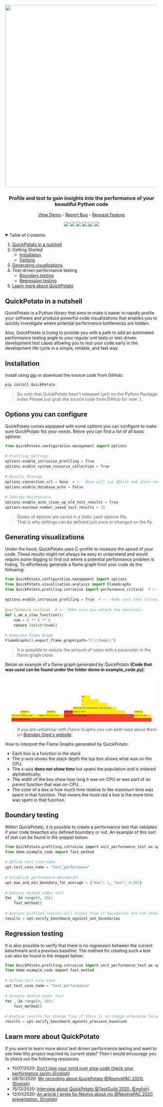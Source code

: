 <!-- LOGO -->
<p align="center">
  <img src="https://github.com/JoeyHendricks/python-unit-level-performance-testing/blob/master/images/banner-with-text.png?raw=true" width="600" height="600"/>
</p>

<!-- TAG LINE -->
<h3 align="center">Profile and test to gain insights into the performance of your beautiful Python code</h3>
<p align="center">
    <a href="https://github.com/JoeyHendricks/QuickPotato">View Demo</a> -
    <a href="https://github.com/JoeyHendricks/QuickPotato/issues">Report Bug</a> -
    <a href="https://github.com/JoeyHendricks/QuickPotato/issues">Request Feature</a>
</p>

<!-- BADGES -->
<div align="center">
<a href="https://github.com/JoeyHendricks/QuickPotato/graphs/contributors"><img src="https://img.shields.io/github/contributors/JoeyHendricks/QuickPotato?style=for-the-badge"></a>
<a href="https://github.com/JoeyHendricks/QuickPotato/network/members"><img src="https://img.shields.io/github/forks/JoeyHendricks/QuickPotato?style=for-the-badge"></a>
<a href="https://github.com/JoeyHendricks/QuickPotato/stargazers"><img src="https://img.shields.io/github/stars/JoeyHendricks/QuickPotato?style=for-the-badge"></a>
<a href="https://github.com/JoeyHendricks/QuickPotato/issues"><img src="https://img.shields.io/github/issues/JoeyHendricks/QuickPotato?style=for-the-badge"></a>
<a href="https://github.com/JoeyHendricks/QuickPotato/blob/master/LICENSE.md"><img src="https://img.shields.io/github/license/JoeyHendricks/QuickPotato?style=for-the-badge"></a>
<a href="https://www.linkedin.com/in/joey-hendricks/"><img src="https://img.shields.io/badge/-LinkedIn-black.svg?style=for-the-badge&logo=linkedin&colorB=555"></a>
</div>
<br>

<!-- TABLE OF CONTENTS -->
<details open="open" >
  <summary>Table of Contents</summary>
  <ol>
    <li>
      <a href="#QuickPotato-in-a-nutshell">QuickPotato in a nutshell</a>
    </li>
    <li>
        <a>Getting Started</a>
        <ul>
            <li><a href="#Installation">Installation</a></li>
            <li><a href="#Options-you-can-configure">Options</a></li>
        </ul>
    </li>
    <li><a href="#Generating-visualizations">Generating visualizations</a></li>
    <li>
      <a>Test-driven performance testing</a>
      <ul>
        <li><a href="#Boundary-testing">Boundary testing</a></li>
        <li><a href="#Regression-testing">Regression testing</a></li>
      </ul>
    </li>
    <li><a href="#Learn-more-about-QuickPotato">Learn more about QuickPotato</a></li>
  </ol>
</details>

<!-- CONTENT -->
## QuickPotato in a nutshell

QuickPotato is a Python library that aims to make it easier to rapidly profile your software and produce powerful 
code visualizations that enables you to quickly investigate where potential performance bottlenecks are hidden.

Also, QuickPotato is trying to provide you with a path to add an automated performance testing angle to 
your regular unit tests or test-driven development test cases allowing you to test your code early in the 
development life cycle in a simple, reliable, and fast way.

## Installation

Install using [pip](https://pip.pypa.io/en/stable/) or download the source code from GitHub.
```bash
pip install QuickPotato
```
> Do note that QuickPotato hasn't released (yet) on the Python Package Index
> Please just grab the source code from GitHub for now :).

## Options you can configure

QuickPotato comes equipped with some options you can configure to make sure QuickPotato fits your needs.
Below you can find a list of all basic options:

```python
from QuickPotato.configuration.management import options

# Profiling Settings
options.enable_intrusive_profiling = True 
options.enable_system_resource_collection = True

# Results Storage
options.connection_url = None  # <-- None will use SQlite and store results in Temp directory
options.enable_database_echo = False

# Storage Maintenance 
options.enable_auto_clean_up_old_test_results = True
options.maximum_number_saved_test_results = 10

```
> States of options are saved in a static yaml options file.  
> That is why settings can be defined just once or changed on the fly.

## Generating visualizations

Under the hood, QuickPotato uses C-profile to measure the speed of your code. These results might not always 
be easy to understand and would require some digging to find out where a potential performance problem is hiding.
To effortlessly generate a flame graph from your code do the following:

```python
from QuickPotato.configuration.management import options
from QuickPotato.visualization.analysis import FlameGraphs
from QuickPotato.profiling.intrusive import performance_critical  # <-- Import the decorator

options.enable_intrusive_profiling = True  # <-- Make sure that intrusive profiling is enabled

@performance_critical  # <-- Make sure you attach the decorator.
def i_am_a_slow_function():
    num = 6 ** 6 ** 6
    return len(str(num))

# Generate Flame Graph
FlameGraphs().export_flame_graph(path="C:\\Temp\\")
```
> It is possible to reduce the amount of noise with a parameter in the flame graph class.

Below an example of a flame graph generated by QuickPotato **(Code that was used can be found under 
the folder demo in example_code.py)**:

[![Example of a simple flame graph](/images/fancy_code_flame_graph.svg "flame graph simple")](
https://raw.githubusercontent.com/JoeyHendricks/python-unit-level-performance-testing/95132b0a0ebd61f57deb7ec2197d01e5c0d4829f/images/fancy_code_flame_graph.svg)

> If you are unfamiliar with Flame Graphs you can best read about them on [Brendan Greg's website](http://www.brendangregg.com/flamegraphs.html).

How to interpret the Flame Graphs generated by QuickPotato:

- Each box is a function in the stack
- The y-axis shows the stack depth the top box shows what was on the CPU.
- The x-axis **does not show time** but spans the population and is ordered alphabetically.
- The width of the box show how long it was on-CPU or was part of an parent function that was on-CPU.
- The color of a box is how much time relative to the maximum time was spent in that function. That means the more red a box is the more time was spent in that function.

## Boundary testing

Within QuickPotato, it is possible to create a performance test that validates if your code breaches any 
defined boundary or not. An example of this sort of test can be found in the snippet below: 

```python
from QuickPotato.profiling.intrusive import unit_performance_test as upt
from demo.example_code import fast_method

# Define test case name
upt.test_case_name = "test_performance"

# Establish performance boundaries
upt.max_and_min_boundary_for_average = {"max": 1, "min": 0.001}

# Execute method under test
for _ in range(0, 10):
    fast_method()

# Analyse profiled results will output True if boundaries are not breached otherwise False
results = upt.verify_benchmark_against_set_boundaries
```

## Regression testing

It is also possible to verify that there is no regression between the current benchmark and a previous baseline.
The method for creating such a test can also be found in the snippet below:

```python
from QuickPotato.profiling.intrusive import unit_performance_test as upt
from demo.example_code import fast_method

# Define test case name
upt.test_case_name = "test_performance"

# Execute method under test
for _ in range(0, 10):
    fast_method()

# Analyse results for change True if there is no change otherwise False
results = upt.verify_benchmark_against_previous_baseline
```

## Learn more about QuickPotato

If you want to learn more about test driven performance testing and want to 
see how this project reached its current state? 
Then I would encourage you to check out the following resources:

- 11/07/2020: [Don’t lose your mind over slow code check your performance sanity.(English)](https://www.linkedin.com/pulse/dont-lose-your-mind-over-slow-code-check-performance-sanity-joey/) 
- 08/10/2020: [My recording about QuickPotato @NeotysPAC 2020. (English)](https://www.youtube.com/watch?v=AWlhalEywEw) 
- 15/12/2020: [Interview about QuickPotato @TestGuild 2020. (English)](https://testguild.com/podcast/performance/p56-joey/)
- 12/01/2020: [An article I wrote for Neotys about my @NeotysPAC 2020 presentation. (English)](https://www.neotys.com/blog/neotyspac-performance-testing-unit-level-joey-hendricks/)
